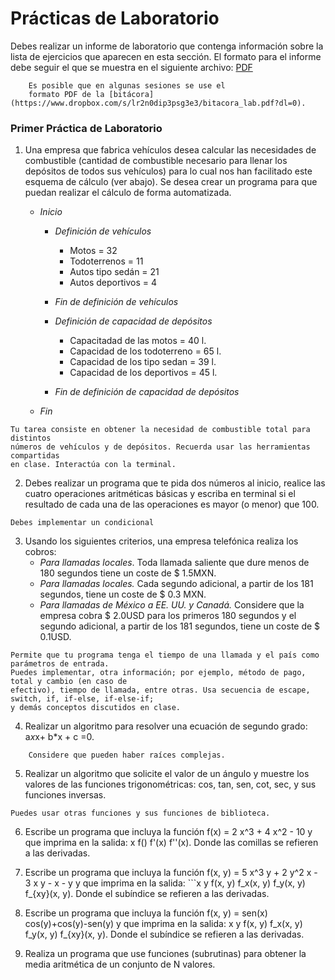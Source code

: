 # Prácticas de Laboratorio

Debes realizar un informe de laboratorio que contenga información sobre la 
lista de ejercicios que aparecen en esta sección. El formato para el informe 
debe seguir el que se muestra en el siguiente archivo:
[PDF](https://www.dropbox.com/s/su6eq5njqy4vvmr/gral-templete.pdf?dl=0)

~~~
	Es posible que en algunas sesiones se use el 
	formato PDF de la [bitácora](https://www.dropbox.com/s/lr2n0dip3psg3e3/bitacora_lab.pdf?dl=0). 
~~~

### Primer Práctica de Laboratorio
1. Una empresa que fabrica vehículos desea calcular las necesidades de 
combustible (cantidad de combustible necesario para llenar los depósitos 
de todos sus vehículos) para lo cual nos han facilitado este esquema de 
cálculo (ver abajo). Se desea crear un programa para que puedan realizar 
el cálculo de forma automatizada.


 	- *Inicio*
		- _Definición de vehículos_
			- Motos = 32
			- Todoterrenos = 11
			- Autos tipo sedán = 21
			- Autos deportivos = 4
		- _Fin de definición de vehículos_

		- _Definición de capacidad de depósitos_
			- Capacitadad de las motos = 40 l.
			- Capacidad de los todoterreno = 65 l.
			- Capacidad de los tipo sedan = 39 l.
			- Capacidad de los deportivos = 45 l.
		- _Fin de definición de capacidad de depósitos_

	- *Fin*

~~~
Tu tarea consiste en obtener la necesidad de combustible total para distintos 
números de vehículos y de depósitos. Recuerda usar las herramientas compartidas 
en clase. Interactúa con la terminal.
~~~

2. Debes realizar un programa que te pida dos números al inicio, realice las cuatro operaciones 
aritméticas básicas y escriba en terminal si el resultado de cada una de las operaciones 
es mayor (o menor) que 100.

~~~
Debes implementar un condicional
~~~

3. Usando los siguientes criterios, una empresa telefónica realiza los cobros:
	- _Para llamadas locales_. Toda llamada saliente que dure menos de 180 
	  segundos tiene un coste de $ 1.5MXN.
	- _Para llamadas locales._ Cada segundo adicional, a partir de los 181 
	  segundos, tiene un coste de $ 0.3 MXN.
	- _Para llamadas de México a EE. UU. y Canadá._ Considere que la empresa 
	  cobra $ 2.0USD para los primeros 180 segundos y el segundo 
	  adicional, a partir de los 181 segundos, tiene un coste de $ 0.1USD.
~~~
Permite que tu programa tenga el tiempo de una llamada y el país como parámetros de entrada. 
Puedes implementar, otra información; por ejemplo, método de pago, total y cambio (en caso de 
efectivo), tiempo de llamada, entre otras. Usa secuencia de escape, switch, if, if-else, if-else-if; 
y demás conceptos discutidos en clase.
~~~


4. Realizar un algoritmo para resolver una ecuación de segundo grado: a*x*x+ b*x + c =0.

~~~
	Considere que pueden haber raíces complejas.
~~~


5. Realizar un algoritmo que solicite el valor de un ángulo y muestre los 
valores de las funciones trigonométricas: cos, tan, sen, cot, sec,  y sus funciones 
inversas.

~~~
Puedes usar otras funciones y sus funciones de biblioteca.
~~~

6. Escribe un programa que incluya la función f(x) = 2 x^3 + 4 x^2 - 10 y que 
imprima en la salida: x     f()     f'(x)     f''(x). Donde las comillas se refieren a las 
derivadas. 


7. Escribe un programa que incluya la función  f(x, y) = 5 x^3 y + 2 y^2 x - 3 x y - x - y
y que imprima en la salida: ```x  y  f(x, y)  f_x(x, y)  f_y(x, y)  f_{xy}(x, y). Donde el 
subíndice se refieren a las derivadas.


8. Escribe un programa que incluya la función f(x, y) = sen(x) cos(y)+cos(y)-sen(y)
y que imprima en la salida: x  y  f(x, y)  f_x(x, y)  f_y(x, y)  f_{xy}(x, y). Donde el 
subíndice se refieren a las derivadas.

9. Realiza un programa que use funciones (subrutinas) para obtener la media aritmética 
	de un conjunto de N valores.



